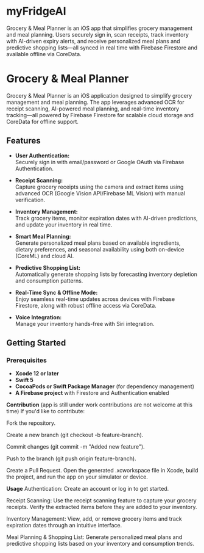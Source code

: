 # myFridgeAI
Grocery &amp; Meal Planner is an iOS app that simplifies grocery management and meal planning. Users securely sign in, scan receipts, track inventory with AI-driven expiry alerts, and receive personalized meal plans and predictive shopping lists—all synced in real time with Firebase Firestore and available offline via CoreData.

# Grocery & Meal Planner

Grocery & Meal Planner is an iOS application designed to simplify grocery management and meal planning. The app leverages advanced OCR for receipt scanning, AI-powered meal planning, and real-time inventory tracking—all powered by Firebase Firestore for scalable cloud storage and CoreData for offline support.

## Features

- **User Authentication:**  
  Securely sign in with email/password or Google OAuth via Firebase Authentication.

- **Receipt Scanning:**  
  Capture grocery receipts using the camera and extract items using advanced OCR (Google Vision API/Firebase ML Vision) with manual verification.

- **Inventory Management:**  
  Track grocery items, monitor expiration dates with AI-driven predictions, and update your inventory in real time.

- **Smart Meal Planning:**  
  Generate personalized meal plans based on available ingredients, dietary preferences, and seasonal availability using both on-device (CoreML) and cloud AI.

- **Predictive Shopping List:**  
  Automatically generate shopping lists by forecasting inventory depletion and consumption patterns.

- **Real-Time Sync & Offline Mode:**  
  Enjoy seamless real-time updates across devices with Firebase Firestore, along with robust offline access via CoreData.

- **Voice Integration:**  
  Manage your inventory hands-free with Siri integration.

## Getting Started

### Prerequisites

- **Xcode 12 or later**
- **Swift 5**
- **CocoaPods or Swift Package Manager** (for dependency management)
- **A Firebase project** with Firestore and Authentication enabled
    
**Contribution**
(app is still under work contributions are not welcome at this time)
If you'd like to contribute:

Fork the repository.

Create a new branch (git checkout -b feature-branch).

Commit changes (git commit -m "Added new feature").

Push to the branch (git push origin feature-branch).

Create a Pull Request.
Open the generated .xcworkspace file in Xcode, build the project, and run the app on your simulator or device.

**Usage**
Authentication:
Create an account or log in to get started.

Receipt Scanning:
Use the receipt scanning feature to capture your grocery receipts. Verify the extracted items before they are added to your inventory.

Inventory Management:
View, add, or remove grocery items and track expiration dates through an intuitive interface.

Meal Planning & Shopping List:
Generate personalized meal plans and predictive shopping lists based on your inventory and consumption trends.
